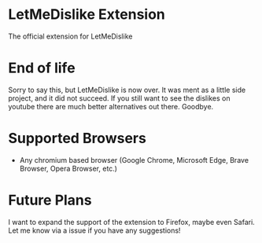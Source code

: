 # LetMeDislike Extension

The official extension for LetMeDislike

# End of life
Sorry to say this, but LetMeDislike is now over. It was ment as a little side project, and it did not succeed. If you still want to see the dislikes on youtube there are much better alternatives out there. Goodbye.

# Supported Browsers

- Any chromium based browser (Google Chrome, Microsoft Edge, Brave Browser, Opera Browser, etc.)

# Future Plans

I want to expand the support of the extension to Firefox, maybe even Safari. Let me know via a issue if you have any suggestions!
